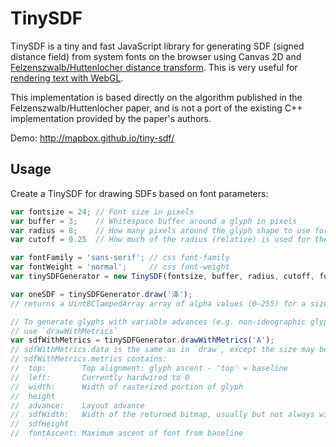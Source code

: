 # TinySDF

TinySDF is a tiny and fast JavaScript library for generating SDF (signed distance field)
from system fonts on the browser using Canvas 2D and
[Felzenszwalb/Huttenlocher distance transform](https://cs.brown.edu/~pff/papers/dt-final.pdf).
This is very useful for [rendering text with WebGL](https://www.mapbox.com/blog/text-signed-distance-fields/).

This implementation is based directly on the algorithm published in the Felzenszwalb/Huttenlocher paper, and is not a port of the existing C++ implementation provided by the paper's authors.

Demo: http://mapbox.github.io/tiny-sdf/

## Usage
Create a TinySDF for drawing SDFs based on font parameters:

```js
var fontsize = 24; // Font size in pixels
var buffer = 3;    // Whitespace buffer around a glyph in pixels
var radius = 8;    // How many pixels around the glyph shape to use for encoding distance
var cutoff = 0.25  // How much of the radius (relative) is used for the inside part the glyph

var fontFamily = 'sans-serif'; // css font-family
var fontWeight = 'normal';     // css font-weight
var tinySDFGenerator = new TinySDF(fontsize, buffer, radius, cutoff, fontFamily, fontWeight);

var oneSDF = tinySDFGenerator.draw('泽');
// returns a Uint8ClampedArray array of alpha values (0–255) for a size x size square grid

// To generate glyphs with variable advances (e.g. non-ideographic glyphs),
// use `drawWithMetrics`
var sdfWithMetrics = tinySDFGenerator.drawWithMetrics('A');
// sdfWithMetrics.data is the same as in `draw`, except the size may be clipped to fit the glyph
// sdfWithMetrics.metrics contains:
//  top:        Top alignment: glyph ascent - 'top' = baseline
//  left:       Currently hardwired to 0
//  width:      Width of rasterized portion of glyph
//  height
//  advance:    Layout advance
//  sdfWidth:   Width of the returned bitmap, usually but not always width + 2 * buffer
//  sdfHeight  
//  fontAscent: Maximum ascent of font from baseline
```

